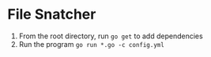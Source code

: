 # File Snatcher

1. From the root directory, run `go get` to add dependencies
1. Run the program `go run *.go -c config.yml`
